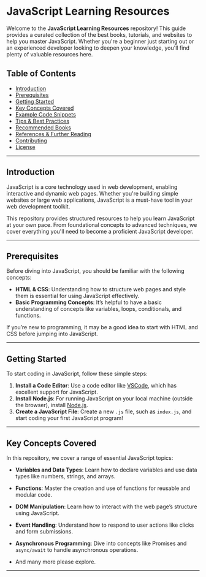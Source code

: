 # JavaScript Learning Resources

Welcome to the **JavaScript Learning Resources** repository! This guide provides a curated collection of the best books, tutorials, and websites to help you master JavaScript. Whether you're a beginner just starting out or an experienced developer looking to deepen your knowledge, you'll find plenty of valuable resources here.

## Table of Contents

- [Introduction](#introduction)
- [Prerequisites](#prerequisites)
- [Getting Started](#getting-started)
- [Key Concepts Covered](#key-concepts-covered)
- [Example Code Snippets](#example-code-snippets)
- [Tips & Best Practices](#tips--best-practices)
- [Recommended Books](#recommended-javascript-books)
- [References & Further Reading](#references--further-reading)
- [Contributing](#contributing)
- [License](#license)

---

## Introduction

JavaScript is a core technology used in web development, enabling interactive and dynamic web pages. Whether you're building simple websites or large web applications, JavaScript is a must-have tool in your web development toolkit.

This repository provides structured resources to help you learn JavaScript at your own pace. From foundational concepts to advanced techniques, we cover everything you'll need to become a proficient JavaScript developer.

---

## Prerequisites

Before diving into JavaScript, you should be familiar with the following concepts:

- **HTML & CSS**: Understanding how to structure web pages and style them is essential for using JavaScript effectively.
- **Basic Programming Concepts**: It’s helpful to have a basic understanding of concepts like variables, loops, conditionals, and functions.

If you’re new to programming, it may be a good idea to start with HTML and CSS before jumping into JavaScript.

---

## Getting Started

To start coding in JavaScript, follow these simple steps:

1. **Install a Code Editor**: Use a code editor like [VSCode](https://code.visualstudio.com/), which has excellent support for JavaScript.
2. **Install Node.js**: For running JavaScript on your local machine (outside the browser), install [Node.js](https://nodejs.org/).
3. **Create a JavaScript File**: Create a new `.js` file, such as `index.js`, and start coding your first JavaScript program!

---

## Key Concepts Covered

In this repository, we cover a range of essential JavaScript topics:

- **Variables and Data Types**: Learn how to declare variables and use data types like numbers, strings, and arrays.
- **Functions**: Master the creation and use of functions for reusable and modular code.
- **DOM Manipulation**: Learn how to interact with the web page’s structure using JavaScript.
- **Event Handling**: Understand how to respond to user actions like clicks and form submissions.
- **Asynchronous Programming**: Dive into concepts like Promises and `async/await` to handle asynchronous operations.

- And many more please explore.

---
